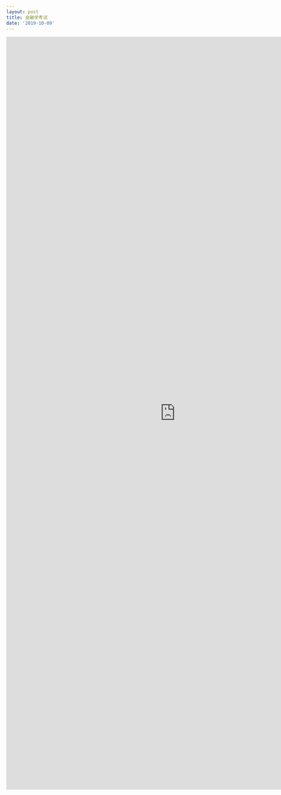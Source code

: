 ```yaml
---
layout: post
title: 金融学考试
date: '2019-10-09'
---
```

<iframe src="https://www.xmind.net/embed/sRvLfT" width="900px" height="2000px" frameborder="0" scrolling="no" allowfullscreen></iframe>
